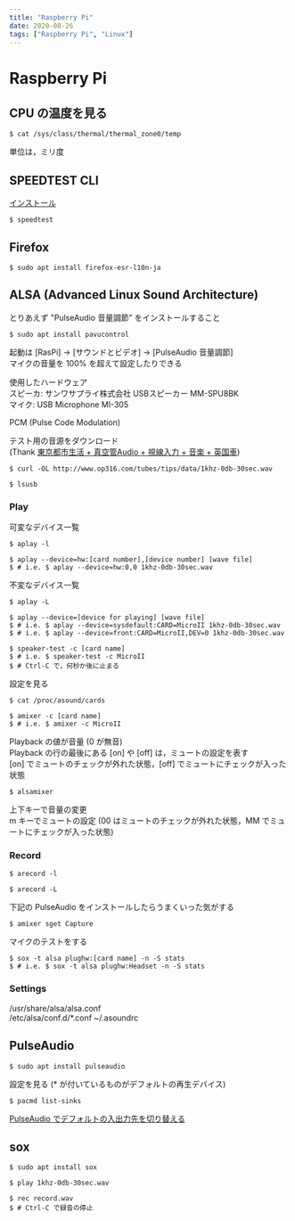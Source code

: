 ```yaml
---
title: "Raspberry Pi"
date: 2020-08-26
tags: ["Raspberry Pi", "Linux"]
---
```


# Raspberry Pi

## CPU の温度を見る

```
$ cat /sys/class/thermal/thermal_zone0/temp
```

単位は，ミリ度

## SPEEDTEST CLI

[インストール](https://www.speedtest.net/ja/apps/cli)

```
$ speedtest
```

## Firefox

```
$ sudo apt install firefox-esr-l10n-ja
```

## ALSA (Advanced Linux Sound Architecture)

とりあえず "PulseAudio 音量調節" をインストールすること

```
$ sudo apt install pavucontrol
```

起動は [RasPi] -> [サウンドとビデオ] -> [PulseAudio 音量調節]  
マイクの音量を 100% を超えて設定したりできる

使用したハードウェア  
スピーカ: サンワサプライ株式会社 USBスピーカー MM-SPU8BK  
マイク: USB Microphone MI-305

PCM (Pulse Code Modulation)

テスト用の音源をダウンロード  
(Thank [東京都市生活 + 真空管Audio + 視線入力 + 音楽 + 英国車](http://www.op316.com/))

```
$ curl -OL http://www.op316.com/tubes/tips/data/1khz-0db-30sec.wav
```

```
$ lsusb
```

### Play

可変なデバイス一覧

```
$ aplay -l
```

```
$ aplay --device=hw:[card number],[device number] [wave file]
$ # i.e. $ aplay --device=hw:0,0 1khz-0db-30sec.wav
```

不変なデバイス一覧

```
$ aplay -L
```

```
$ aplay --device=[device for playing] [wave file]
$ # i.e. $ aplay --device=sysdefault:CARD=MicroII 1khz-0db-30sec.wav
$ # i.e. $ aplay --device=front:CARD=MicroII,DEV=0 1khz-0db-30sec.wav
```

```
$ speaker-test -c [card name]
$ # i.e. $ speaker-test -c MicroII
$ # Ctrl-C で，何秒か後に止まる
```

設定を見る

```
$ cat /proc/asound/cards
```

```
$ amixer -c [card name]
$ # i.e. $ amixer -c MicroII
```

Playback の値が音量 (0 が無音)  
Playback の行の最後にある [on] や [off] は，ミュートの設定を表す  
[on] でミュートのチェックが外れた状態，[off] でミュートにチェックが入った状態

```
$ alsamixer
```

上下キーで音量の変更  
m キーでミュートの設定 (00 はミュートのチェックが外れた状態，MM でミュートにチェックが入った状態)

### Record

```
$ arecord -l
```

```
$ arecord -L
```

下記の PulseAudio をインストールしたらうまくいった気がする

```
$ amixer sget Capture
```

マイクのテストをする

```
$ sox -t alsa plughw:[card name] -n -S stats
$ # i.e. $ sox -t alsa plughw:Headset -n -S stats
```

### Settings

/usr/share/alsa/alsa.conf  
/etc/alsa/conf.d/*.conf
~/.asoundrc

## PulseAudio

```
$ sudo apt install pulseaudio
```

設定を見る (* が付いているものがデフォルトの再生デバイス)

```
$ pacmd list-sinks
```

[PulseAudio でデフォルトの入出力先を切り替える](https://qiita.com/propella/items/4699eda71cd742cba8d3#pulseaudio-%E3%81%A7%E3%83%87%E3%83%95%E3%82%A9%E3%83%AB%E3%83%88%E3%81%AE%E5%85%A5%E5%87%BA%E5%8A%9B%E5%85%88%E3%82%92%E5%88%87%E3%82%8A%E6%9B%BF%E3%81%88%E3%82%8B)

## sox

```
$ sudo apt install sox
```

```
$ play 1khz-0db-30sec.wav
```

```
$ rec record.wav
$ # Ctrl-C で録音の停止
```
